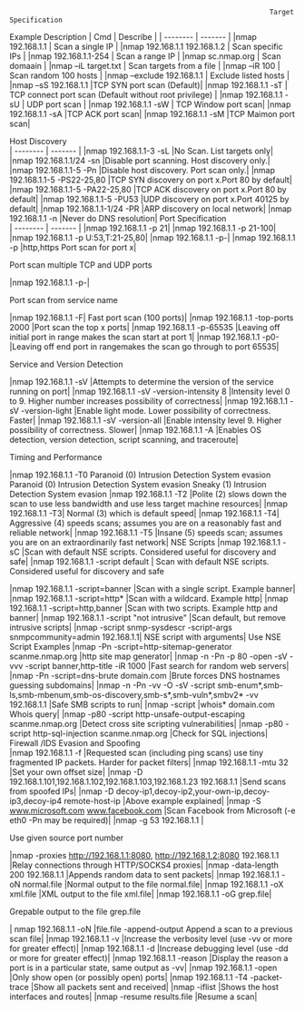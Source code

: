                                                                     Target Specification	
Example	Description
| Cmd    | Describe |
| -------- | ------- |
|nmap 192.168.1.1	| Scan a single IP |
|nmap 192.168.1.1 192.168.1.2 |	Scan specific IPs |
|nmap 192.168.1.1-254 |	Scan a range IP |
|nmap sc.nmap.org	 | Scan domaain |
|nmap –iL target.txt |	Scan targets from a file | 
|nmap –iR 100 |	Scan random 100 hosts |
|nmap –exclude 192.168.1.1	| Exclude listed hosts |
|nmap –sS 192.168.1.1	|TCP SYN port scan (Default)|
|nmap 192.168.1.1 -sT	| TCP connect port scan (Default without root privilege) |
|nmap 192.168.1.1 -sU	| UDP port scan |
|nmap 192.168.1.1 -sW	| TCP Window port scan|
|nmap 192.168.1.1 -sA	|TCP ACK port scan|
|nmap 192.168.1.1 -sM	|TCP Maimon port scan|

Host Discovery	
| -------- | ------- |
|nmap 192.168.1.1-3 -sL	|No Scan. List targets only|
|nmap 192.168.1.1/24 -sn	|Disable port scanning. Host discovery only.|
|nmap 192.168.1.1-5 -Pn	|Disable host discovery. Port scan only.|
|nmap 192.168.1.1-5 -PS22-25,80	|TCP SYN discovery on port x.Port 80 by default|
|nmap 192.168.1.1-5 -PA22-25,80	|TCP ACK discovery on port x.Port 80 by default|
|nmap 192.168.1.1-5 -PU53	|UDP discovery on port x.Port 40125 by default|
|nmap 192.168.1.1-1/24 -PR	|ARP discovery on local network|
|nmap 192.168.1.1 -n	|Never do DNS resolution|
Port Specification	
| -------- | ------- |
|nmap 192.168.1.1 -p 21|
|nmap 192.168.1.1 -p 21-100|
|nmap 192.168.1.1 -p U:53,T:21-25,80|
|nmap 192.168.1.1 -p-|
|nmap 192.168.1.1 -p |http,https	Port scan for port x|

Port scan multiple TCP and UDP ports

|nmap 192.168.1.1 -p-|

Port scan from service name

|nmap 192.168.1.1 -F|	Fast port scan (100 ports)|
|nmap 192.168.1.1 -top-ports 2000	|Port scan the top x ports|
|nmap 192.168.1.1 -p-65535	|Leaving off initial port in range makes the scan start at port 1|
|nmap 192.168.1.1 -p0-	|Leaving off end port in rangemakes the scan go through to port 65535|

Service and Version Detection	

|nmap 192.168.1.1 -sV	|Attempts to determine the version of the service running on port|
|nmap 192.168.1.1 -sV -version-intensity 8	|Intensity level 0 to 9. Higher number increases possibility of correctness|
|nmap 192.168.1.1 -sV -version-light	|Enable light mode. Lower possibility of correctness. Faster|
|nmap 192.168.1.1 -sV -version-all	|Enable intensity level 9. Higher possibility of correctness. Slower|
|nmap 192.168.1.1 -A	|Enables OS detection, version detection, script scanning, and traceroute|

Timing and Performance	

|nmap 192.168.1.1 -T0	Paranoid (0) Intrusion Detection System evasion
Paranoid (0) Intrusion Detection System evasion	Sneaky (1) Intrusion Detection System evasion
|nmap 192.168.1.1 -T2	|Polite (2) slows down the scan to use less bandwidth and use less target machine resources|
|nmap 192.168.1.1 -T3|	Normal (3) which is default speed|
|nmap 192.168.1.1 -T4|	Aggressive (4) speeds scans; assumes you are on a reasonably fast and reliable network|
|nmap 192.168.1.1 -T5	|Insane (5) speeds scan; assumes you are on an extraordinarily fast network|
NSE Scripts	
|nmap 192.168.1.1 -sC	|Scan with default NSE scripts. Considered useful for discovery and safe|
|nmap 192.168.1.1 -script default	|
Scan with default NSE scripts. Considered useful for discovery and safe

|nmap 192.168.1.1 -script=banner	|Scan with a single script. Example banner|
|nmap 192.168.1.1 -script=http*	|Scan with a wildcard. Example http|
|nmap 192.168.1.1 -script=http,banner	|Scan with two scripts. Example http and banner|
|nmap 192.168.1.1 -script "not intrusive"	|Scan default, but remove intrusive scripts|
|nmap -script snmp-sysdescr -script-args snmpcommunity=admin 192.168.1.1|	NSE script with arguments|
Use NSE Script Examples	
|nmap -Pn -script=http-sitemap-generator scanme.nmap.org	|http site map generator|
|nmap -n -Pn -p 80 -open -sV -vvv -script banner,http-title -iR 1000	|Fast search for random web servers|
|nmap -Pn -script=dns-brute domain.com	|Brute forces DNS hostnames guessing subdomains|
|nmap -n -Pn -vv -O -sV -script smb-enum*,smb-ls,smb-mbenum,smb-os-discovery,smb-s*,smb-vuln*,smbv2* -vv 192.168.1.1	|Safe SMB scripts to run|
|nmap -script |whois* domain.com	Whois query|
|nmap -p80 -script http-unsafe-output-escaping scanme.nmap.org	|Detect cross site scripting vulnerabilities|
|nmap -p80 -script http-sql-injection scanme.nmap.org	|Check for SQL injections|
Firewall /IDS Evasion and Spoofing	
|nmap 192.168.1.1 -f	|Requested scan (including ping scans) use tiny fragmented IP packets. Harder for packet filters|
|nmap 192.168.1.1 -mtu 32	|Set your own offset size|
|nmap -D 192.168.1.101,192.168.1.102,192.168.1.103,192.168.1.23 192.168.1.1	|Send scans from spoofed IPs|
|nmap -D decoy-ip1,decoy-ip2,your-own-ip,decoy-ip3,decoy-ip4 remote-host-ip	|Above example explained|
|nmap -S www.microsoft.com www.facebook.com	|Scan Facebook from Microsoft (-e eth0 -Pn may be required)|
|nmap -g 53 192.168.1.1	|

Use given source port number

|nmap -proxies http://192.168.1.1:8080, http://192.168.1.2:8080 192.168.1.1	|Relay connections through HTTP/SOCKS4 proxies|
|nmap -data-length 200 192.168.1.1	|Appends random data to sent packets|
|nmap 192.168.1.1 -oN normal.file	|Normal output to the file normal.file|
|nmap 192.168.1.1 -oX xml.file	|XML output to the file xml.file|
|nmap 192.168.1.1 -oG grep.file|

Grepable output to the file grep.file

| nmap 192.168.1.1 -oN |file.file -append-output	Append a scan to a previous scan file|
|nmap 192.168.1.1 -v	|Increase the verbosity level (use -vv or more for greater effect)|
|nmap 192.168.1.1 -d	|Increase debugging level (use -dd or more for greater effect)|
|nmap 192.168.1.1 -reason	|Display the reason a port is in a particular state, same output as -vv|
|nmap 192.168.1.1 -open	|Only show open (or possibly open) ports|
|nmap 192.168.1.1 -T4 -packet-trace	|Show all packets sent and received|
|nmap -iflist	|Shows the host interfaces and routes|
|nmap -resume results.file	|Resume a scan|


